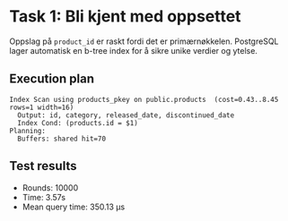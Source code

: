 # Task 1: Bli kjent med oppsettet

Oppslag på `product_id` er raskt fordi det er primærnøkkelen.
PostgreSQL lager automatisk en b-tree index for å sikre unike verdier og ytelse.

## Execution plan

```
Index Scan using products_pkey on public.products  (cost=0.43..8.45 rows=1 width=16)
  Output: id, category, released_date, discontinued_date
  Index Cond: (products.id = $1)
Planning:
  Buffers: shared hit=70
```

## Test results

- Rounds: 10000
- Time: 3.57s
- Mean query time: 350.13 μs
